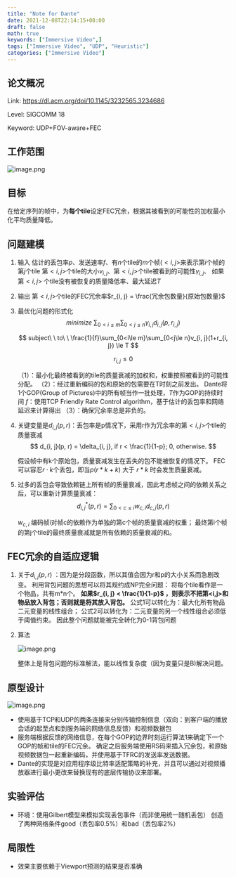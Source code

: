 ```yaml
---
title: "Note for Dante"
date: 2021-12-08T22:14:15+08:00
draft: false
math: true
keywords: ["Immersive Video",]
tags: ["Immersive Video", "UDP", "Heuristic"]
categories: ["Immersive Video"]
---
```




## 论文概况

Link: https://dl.acm.org/doi/10.1145/3232565.3234686

Level: SIGCOMM 18

Keyword: UDP+FOV-aware+FEC

## 工作范围

![image.png](https://s2.loli.net/2021/12/08/ZL9TOrxlYV3spiq.png)

## 目标

在给定序列的帧中，为**每个tile**设定FEC冗余，根据其被看到的可能性的加权最小化平均质量降低。

## 问题建模

1. 输入
   估计的丢包率$p$、发送速率$f$、有$n$个tile的$m$个帧($<i, j>$来表示第$i$个帧的第$j$个tile
   第$<i, j>$个tile的大小$v_{i, j}$、第$<i, j>$个tile被看到的可能性$\gamma_{i, j}$、
   如果第$<i, j>$ 个tile没有被恢复的质量降低率、最大延迟$T$

2. 输出
   第$<i, j>$个tile的FEC冗余率$r_{i, j} = \frac{冗余包数量}{原始包数量}$

3. 最优化问题的形式化
   $$
   minimize\  \sum_{0<i\le m}\sum_{0<j\le n} \gamma_{i, j}d_{i, j}(p, r_{i, j})
   $$

   $$
   subject\ \ to\ \  \frac{1}{f}\sum_{0<i\le m}\sum_{0<j\le n}v_{i, j}(1+r_{i, j}) \le T
   $$

   $$
   r_{i, j} \le 0
   $$

   （1）：最小化最终被看到的tile的质量衰减的加权和，权重按照被看到的可能性分配。
   （2）：经过重新编码的包和原始的包需要在T时刻之前发出。
         Dante将1个GOP(Group of Pictures)中的所有帧当作一批处理，$T$作为GOP的持续时间
         $f$：使用TCP Friendly Rate Control algorithm，基于估计的丢包率和网络延迟来计算得出
   （3）：确保冗余率总是非负的。

4. 关键变量是$d_{i, j}(p, r)$：丢包率是p情况下，采用r作为冗余率的第$<i, j>$个tile的质量衰减
   $$
   d_{i, j}(p, r) = \delta_{i, j}, if  r < \frac{1}{1-p}; 0, otherwise.
   $$

   假设帧中有k个原始包，质量衰减发生在丢失的包不能被恢复的情况下。
   FEC可以容忍$r \cdot k$个丢包，即当$p(r*k+k)$ 大于 $r*k$ 时会发生质量衰减。

5. 过多的丢包会导致依赖链上所有帧的质量衰减，因此考虑帧之间的依赖关系之后，可以重新计算质量衰减：
   $$
   d^*_{i, j}(p, r) = \sum_{0<c\le i}w_{c, i}d_{c, j}(p, r)
   $$

   $w_{c, i}$ 编码帧i对帧c的依赖作为单独的第c个帧的质量衰减的权重；
   最终第i个帧的第j个tile的最终质量衰减就是所有依赖的质量衰减的和。

## FEC冗余的自适应逻辑

1. 关于$d_{i, j}(p, r)$ ：因为是分段函数，所以其值会因为r和p的大小关系而急剧改变。
   利用背包问题的思想可以将其规约成NP完全问题：
   将每个tile看作是一个物品，共有m\*n个。
   **如果$r_{i, j} < \frac{1}{1-p}$ ，则表示不把第<i,j>和物品放入背包；否则就是将其放入背包。**
   公式1可以转化为：最大化所有物品二元变量的线性组合；
   公式2可以转化为：二元变量的另一个线性组合必须低于阈值约束。
   因此整个问题就能被完全转化为0-1背包问题
   
2. 算法
   
   ![image.png](https://s2.loli.net/2021/12/08/BaJvpEsklMQ5XPF.png)
   
   整体上是背包问题的标准解法，能以线性复杂度（因为变量只是B)解决问题。

## 原型设计

![image.png](https://s2.loli.net/2021/12/08/z49bHnQDrfVsNCR.png)

* 使用基于TCP和UDP的两条连接来分别传输控制信息（双向：到客户端的播放会话的起至点和到服务端的网络信息反馈）和视频数据包
* 服务端根据反馈的网络信息，在每个GOP的边界时刻运行算法1来确定下一个GOP的帧和tile的FEC冗余。
  确定之后服务端使用RS码来插入冗余包，和原始视频数据包一起重新编码，并使用基于TFRC的发送率发送数据。
* Dante的实现是对应用程序级比特率适配策略的补充，并且可以通过对视频播放器进行最小更改来替换现有的底层传输协议来部署。

## 实验评估

* 环境：使用Gilbert模型来模拟实现丢包事件（而非使用统一随机丢包）
  创造了两种网络条件good（丢包率0.5%）和bad（丢包率2%）

## 局限性

* 效果主要依赖于Viewport预测的结果是否准确
